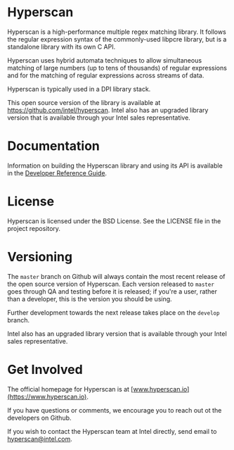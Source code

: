 # Hyperscan

Hyperscan is a high-performance multiple regex matching library. It follows the
regular expression syntax of the commonly-used libpcre library, but is a
standalone library with its own C API.

Hyperscan uses hybrid automata techniques to allow simultaneous matching of
large numbers (up to tens of thousands) of regular expressions and for the
matching of regular expressions across streams of data.

Hyperscan is typically used in a DPI library stack.

This open source version of the library is available at https://github.com/intel/hyperscan. 
Intel also has an upgraded library version that is available through your Intel sales representative.

# Documentation

Information on building the Hyperscan library and using its API is available in
the [Developer Reference Guide](http://intel.github.io/hyperscan/dev-reference/).

# License

Hyperscan is licensed under the BSD License. See the LICENSE file in the
project repository.

# Versioning

The `master` branch on Github will always contain the most recent release of
the open source version of Hyperscan. Each version released to `master` goes 
through QA and testing before it is released; if you're a user, rather than 
a developer, this is the version you should be using.

Further development towards the next release takes place on the `develop`
branch.

Intel also has an upgraded library version that is available through your Intel sales representative.

# Get Involved

The official homepage for Hyperscan is at [www.hyperscan.io](https://www.hyperscan.io).

If you have questions or comments, we encourage you to reach out ot the developers on Github.

If you wish to contact the Hyperscan team at Intel directly, send email to
[hyperscan@intel.com](mailto:hyperscan@intel.com).
